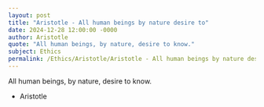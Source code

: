 ```yaml
---
layout: post
title: "Aristotle - All human beings by nature desire to"
date: 2024-12-28 12:00:00 -0000
author: Aristotle
quote: "All human beings, by nature, desire to know."
subject: Ethics
permalink: /Ethics/Aristotle/Aristotle - All human beings by nature desire to
---
```


All human beings, by nature, desire to know.

- Aristotle
